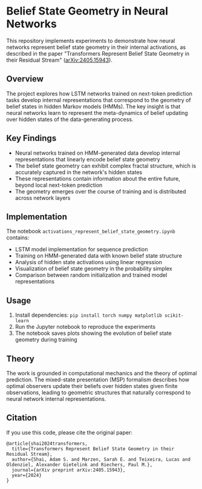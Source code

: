 # Belief State Geometry in Neural Networks

This repository implements experiments to demonstrate how neural networks represent belief state geometry in their internal activations, as described in the paper "Transformers Represent Belief State Geometry in their Residual Stream" ([arXiv:2405.15943](https://arxiv.org/pdf/2405.15943)).

## Overview

The project explores how LSTM networks trained on next-token prediction tasks develop internal representations that correspond to the geometry of belief states in hidden Markov models (HMMs). The key insight is that neural networks learn to represent the meta-dynamics of belief updating over hidden states of the data-generating process.

## Key Findings

- Neural networks trained on HMM-generated data develop internal representations that linearly encode belief state geometry
- The belief state geometry can exhibit complex fractal structure, which is accurately captured in the network's hidden states
- These representations contain information about the entire future, beyond local next-token prediction
- The geometry emerges over the course of training and is distributed across network layers

## Implementation

The notebook `activations_represent_belief_state_geometry.ipynb` contains:

- LSTM model implementation for sequence prediction
- Training on HMM-generated data with known belief state structure
- Analysis of hidden state activations using linear regression
- Visualization of belief state geometry in the probability simplex
- Comparison between random initialization and trained model representations

## Usage

1. Install dependencies: `pip install torch numpy matplotlib scikit-learn`
2. Run the Jupyter notebook to reproduce the experiments
3. The notebook saves plots showing the evolution of belief state geometry during training

## Theory

The work is grounded in computational mechanics and the theory of optimal prediction. The mixed-state presentation (MSP) formalism describes how optimal observers update their beliefs over hidden states given finite observations, leading to geometric structures that naturally correspond to neural network internal representations.

## Citation

If you use this code, please cite the original paper:

```
@article{shai2024transformers,
  title={Transformers Represent Belief State Geometry in their Residual Stream},
  author={Shai, Adam S. and Marzen, Sarah E. and Teixeira, Lucas and Oldenziel, Alexander Gietelink and Riechers, Paul M.},
  journal={arXiv preprint arXiv:2405.15943},
  year={2024}
}
```
